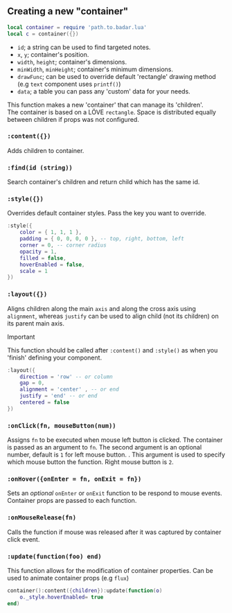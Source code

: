 ## Creating a new "container"

```lua
local container = require 'path.to.badar.lua'
local c = container({})
```

- `id`; a string can be used to find targeted notes.
- `x`, `y`; container's position.
- `width`, `height`; container's dimensions.
- `minWidth`, `minHeight`; container's minimum dimensions.
- `drawFunc`; can be used to override default 'rectangle' drawing method (e.g `text` component uses `printf()`)
- `data`; a table you can pass any 'custom' data for your needs.

This function makes a new 'container' that can manage its 'children'. <br>
The container is based on a LÖVE `rectangle`. Space is distributed equally between children if props was not configured.

### `:content({})`

Adds children to container.

### `:find(id (string))`

Search container's children and return child which has the same id.

### `:style({})`

Overrides default container styles. Pass the key you want to override.

```lua
:style({
    color = { 1, 1, 1 },
    padding = { 0, 0, 0, 0 }, -- top, right, bottom, left
    corner = 0, -- corner radius
    opacity = 1,
    filled = false,
    hoverEnabled = false,
    scale = 1
})
```

### `:layout({})`

Aligns children along the main `axis` and along the cross axis using `alignment`, whereas `justify` can be used to align child (not its children) on its parent main axis. <br>

> [!IMPORTANT]
> This function should be called after `:content()` and `:style()` as when you 'finish' defining your component.

```lua
:layout({
    direction = 'row' -- or column
    gap = 0,
    alignment = 'center' , -- or end
    justify = 'end' -- or end
    centered = false
})
```

### `:onClick(fn, mouseButton(num))`

Assigns `fn` to be executed when mouse left button is clicked. The container is passed as an argument to `fn`. The second argument is an optional number, default is `1` for left mouse button. . This argument is used to specify which mouse button the function. Right mouse button is `2`.

### `:onHover({onEnter = fn, onExit = fn})`

Sets an _optional_ `onEnter` or `onExit` function to be respond to mouse events. Container props are passed to each function.

### `:onMouseRelease(fn)`

Calls the function if mouse was released after it was captured by container click event.

### `:update(function(foo) end)`

This function allows for the modification of container properties. Can be used to animate container props (e.g `flux`)

```lua
container():content({children}):update(function(o)
    o._style.hoverEnabled= true
end)
```
